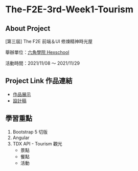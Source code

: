 # The-F2E-3rd-Week1-Tourism
## About Project
[第三屆] The F2E 前端＆UI 修煉精神時光屋

舉辦單位：[六角學院 Hexschool](https://www.hexschool.com/ "六角學院 Hexschool")

活動時間：2021/11/08 ～ 2021/11/29

## Project Link 作品連結
- [作品展示](https://tairong225.github.io/The-F2E-3rd-Week1-Tourism/index.html "作品展示")
- [設計稿](https://2021.thef2e.com/users/6296427084285739247?week=1&type=1 "設計稿")

## 學習重點
1. Bootstrap 5 切版
2. Angular
3. TDX API - Tourism 觀光
	- 景點
	- 餐點
	- 活動
